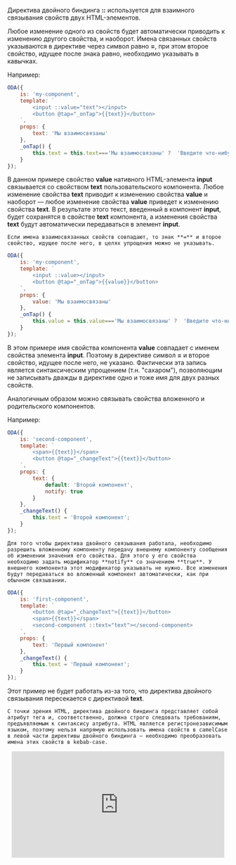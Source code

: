 Директива двойного биндинга **::** используется для взаимного связывания свойств двух HTML-элементов.

Любое изменение одного из свойств будет автоматически приводить к изменению другого свойства, и наоборот. Имена связанных свойств указываются в директиве через символ равно **=**, при этом второе свойство, идущее после знака равно, необходимо указывать в кавычках.

Например:

```javascript _run_line_edit_[my-component.js]
ODA({
    is: 'my-component',
    template: `
        <input ::value="text"></input>
        <button @tap="_onTap">{{text}}</button>
    `,
    props: {
        text: 'Мы взаимосвязаны'
    },
    _onTap() {
        this.text = this.text==='Мы взаимосвязаны' ?  'Введите что-нибудь' : 'Мы взаимосвязаны';
    }
});
```

В данном примере свойство **value** нативного HTML-элемента **input** связывается со свойством **text** пользовательского компонента. Любое изменение свойства **text** приводит к изменению свойства **value** и наоборот — любое изменение свойства **value** приведет к изменению свойства **text**. В результате этого текст, введенный в компонент **input**, будет сохранятся в свойстве **text** компонента, а изменения свойства **text** будут автоматически передаваться в элемент **input**.

``` like_md
Если имена взаимосвязанных свойств совпадают, то знак **=** и второе свойство, идущее после него, в целях упрощения можно не указывать.
```

```javascript _run_line_edit_[my-component.js]
ODA({
    is: 'my-component',
    template: `
        <input ::value></input>
        <button @tap="_onTap">{{value}}</button>
    `,
    props: {
        value: 'Мы взаимосвязаны'
    },
    _onTap() {
        this.value = this.value==='Мы взаимосвязаны' ?  'Введите что-нибудь' : 'Мы взаимосвязаны';
    }
});
```

В этом примере имя свойства компонента **value** совпадает с именем свойства элемента **input**.  Поэтому в директиве символ **=** и второе свойство, идущее после него, не указано. Фактически эта запись является синтаксическим упрощением (т.н. "сахаром"), позволяющим не записывать дважды в директиве одно и тоже имя для двух разных свойств.

Аналогичным образом можно связывать свойства вложенного и родительского компонентов.

Например:

```javascript _line_edit_[second-component.js]
ODA({
    is: 'second-component',
    template: `
        <span>{{text}}</span>
        <button @tap="_changeText">{{text}}</button>
    `,
    props: {
        text: {
            default: 'Второй компонент',
            notify: true
        }
    },
    _changeText() {
        this.text = 'Второй компонент';
    }
});
```

``` warning_md
Для того чтобы директива двойного связывания работала, необходимо разрешить вложенному компоненту передачу внешнему компоненту сообщения об изменении значения его свойства. Для этого у его свойства необходимо задать модификатор **notify** со значением **true**. У внешнего компонента этот модификатор указывать не нужно. Все изменения будут передаваться во вложенный компонент автоматически, как при обычном связывании.
```

```javascript _error_run_line_edit_[first-component.js]_{second-component.js}
ODA({
    is: 'first-component',
    template: `
        <button @tap="_changeText">{{text}}</button>
        <span>{{text}}</span>
        <second-component ::text="text"></second-component>
    `,
    props: {
        text: 'Первый компонент'
    },
    _changeText() {
        this.text = 'Первый компонент';
    }
});
```

Этот пример не будет работать из-за того, что директива двойного связывания пересекается с директивой **text**.

```warning_md
С точки зрения HTML, директива двойного биндинга представляет собой атрибут тега и, соответственно, должна строго следовать требованиям, предъявляемым к синтаксису атрибута. HTML является регистронезависимым языком, поэтому нельзя напрямую использовать имена свойств в camelCase в левой части директивы двойного биндинга — необходимо преобразовать имена этих свойств в kebab-case.
```

<div style="position:relative;padding-bottom:48%; margin:10px">
    <iframe src="https://www.youtube.com/embed/KVf8phiZZ10?start=0" frameborder="0" allow="accelerometer; autoplay; encrypted-media; gyroscope; picture-in-picture" allowfullscreen 
    	style="position:absolute;width:100%;height:100%;"></iframe>
</div>
